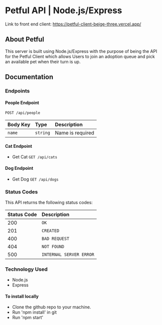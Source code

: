 # Petful API | Node.js/Express

Link to front end client: https://petful-client-beige-three.vercel.app/

## About Petful

This server is built using Node.js/Express with the purpose of being the API for the Petful Client which allows Users to join an adoption queue and pick an available pet when their turn is up.

## Documentation

### Endpoints

#### People Endpoint

`POST /api/people`

| Body Key     | Type     | Description                         |
| :----------- | :------- | :---------------------------------- |
| `name`       | `string` |      Name is required          


#### Cat Endpoint

- Get Cat
`GET /api/cats`

#### Dog Endpoint

- Get Dog
`GET /api/dogs`

### Status Codes

This API returns the following status codes:

| Status Code | Description             |
| :---------- | :---------------------- |
| 200         | `OK`                    |
| 201         | `CREATED`               |
| 400         | `BAD REQUEST`           |
| 404         | `NOT FOUND`             |
| 500         | `INTERNAL SERVER ERROR` |

### Technology Used

- Node.js
- Express

#### To install locally

- Clone the github repo to your machine.
- Run 'npm install' in git
- Run 'npm start'